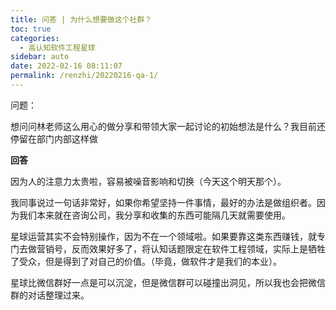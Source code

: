 ```yaml
---
title: 问答 | 为什么想要做这个社群？
toc: true
categories: 
  - 高认知软件工程星球
sidebar: auto
date: 2022-02-16 08:11:07
permalink: /renzhi/20220216-qa-1/
---
```


问题：

想问问林老师这么用心的做分享和带领大家一起讨论的初始想法是什么？我目前还停留在部门内部这样做

**回答**

因为人的注意力太贵啦，容易被噪音影响和切换（今天这个明天那个）。

我同事说过一句话非常好，如果你希望坚持一件事情，最好的办法是做组织者。因为我们本来就在咨询公司，我分享和收集的东西可能隔几天就需要使用。

星球运营其实不会特别操作，因为不在一个领域啦。如果要靠这类东西赚钱，就专门去做营销号，反而效果好多了，将认知话题限定在软件工程领域，实际上是牺牲了受众，但是得到了对自己的价值。（毕竟，做软件才是我们的本业）。

星球比微信群好一点是可以沉淀，但是微信群可以碰撞出洞见，所以我也会把微信群的对话整理过来。